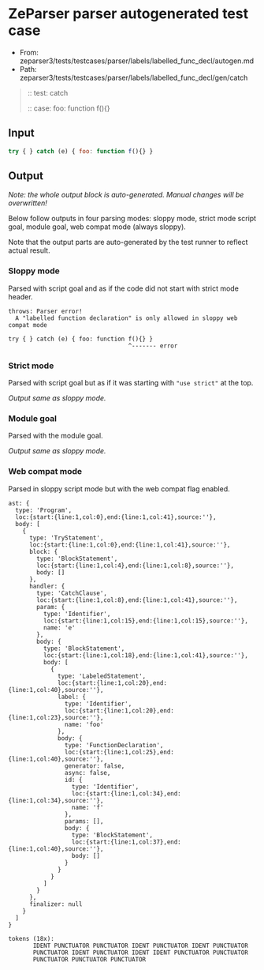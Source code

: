 # ZeParser parser autogenerated test case

- From: zeparser3/tests/testcases/parser/labels/labelled_func_decl/autogen.md
- Path: zeparser3/tests/testcases/parser/labels/labelled_func_decl/gen/catch

> :: test: catch
>
> :: case: foo: function f(){}

## Input


`````js
try { } catch (e) { foo: function f(){} }
`````

## Output

_Note: the whole output block is auto-generated. Manual changes will be overwritten!_

Below follow outputs in four parsing modes: sloppy mode, strict mode script goal, module goal, web compat mode (always sloppy).

Note that the output parts are auto-generated by the test runner to reflect actual result.

### Sloppy mode

Parsed with script goal and as if the code did not start with strict mode header.

`````
throws: Parser error!
  A "labelled function declaration" is only allowed in sloppy web compat mode

try { } catch (e) { foo: function f(){} }
                                  ^------- error
`````

### Strict mode

Parsed with script goal but as if it was starting with `"use strict"` at the top.

_Output same as sloppy mode._

### Module goal

Parsed with the module goal.

_Output same as sloppy mode._

### Web compat mode

Parsed in sloppy script mode but with the web compat flag enabled.

`````
ast: {
  type: 'Program',
  loc:{start:{line:1,col:0},end:{line:1,col:41},source:''},
  body: [
    {
      type: 'TryStatement',
      loc:{start:{line:1,col:0},end:{line:1,col:41},source:''},
      block: {
        type: 'BlockStatement',
        loc:{start:{line:1,col:4},end:{line:1,col:8},source:''},
        body: []
      },
      handler: {
        type: 'CatchClause',
        loc:{start:{line:1,col:8},end:{line:1,col:41},source:''},
        param: {
          type: 'Identifier',
          loc:{start:{line:1,col:15},end:{line:1,col:15},source:''},
          name: 'e'
        },
        body: {
          type: 'BlockStatement',
          loc:{start:{line:1,col:18},end:{line:1,col:41},source:''},
          body: [
            {
              type: 'LabeledStatement',
              loc:{start:{line:1,col:20},end:{line:1,col:40},source:''},
              label: {
                type: 'Identifier',
                loc:{start:{line:1,col:20},end:{line:1,col:23},source:''},
                name: 'foo'
              },
              body: {
                type: 'FunctionDeclaration',
                loc:{start:{line:1,col:25},end:{line:1,col:40},source:''},
                generator: false,
                async: false,
                id: {
                  type: 'Identifier',
                  loc:{start:{line:1,col:34},end:{line:1,col:34},source:''},
                  name: 'f'
                },
                params: [],
                body: {
                  type: 'BlockStatement',
                  loc:{start:{line:1,col:37},end:{line:1,col:40},source:''},
                  body: []
                }
              }
            }
          ]
        }
      },
      finalizer: null
    }
  ]
}

tokens (18x):
       IDENT PUNCTUATOR PUNCTUATOR IDENT PUNCTUATOR IDENT PUNCTUATOR
       PUNCTUATOR IDENT PUNCTUATOR IDENT IDENT PUNCTUATOR PUNCTUATOR
       PUNCTUATOR PUNCTUATOR PUNCTUATOR
`````

